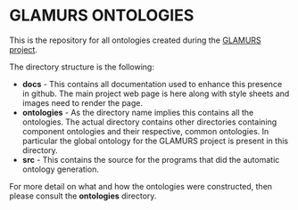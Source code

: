 # GLAMURS ONTOLOGIES

This is the repository for all ontologies created during the [GLAMURS project](http://glamurs.eu/).

The directory structure is the following:

+ **docs**  - This contains all documentation used to enhance this presence in github. The main project web page is here along with style sheets and images need to render the page.
+ **ontologies** - As the directory name implies this contains all the ontologies. The actual directory contains other directories containing component ontologies and their respective, common ontologies. In particular the global ontology for the GLAMURS project is present in this directory. 
+ **src** - This contains the source for the programs that did the automatic ontology generation.

For more detail on what and how the ontologies were constructed, then please consult the **ontologies** directory.

